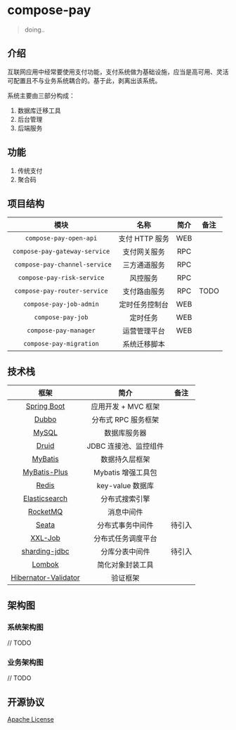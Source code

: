 # compose-pay


> doing..

## 介绍
互联网应用中经常要使用支付功能，支付系统做为基础设施，应当是高可用、灵活可配置且不与业务系统耦合的。基于此，剥离出该系统。

系统主要由三部分构成：
1. 数据库迁移工具
2. 后台管理
3. 后端服务

## 功能

1. 传统支付
2. 聚合码

## 项目结构

|              模块              |      名称      | 简介 | 备注 |
| :----------------------------: | :------------: | :--: | :--: |
|     `compose-pay-open-api`     | 支付 HTTP 服务 | WEB  |      |
| `compose-pay-gateway-service`  |  支付网关服务  | RPC  |      |
| ` compose-pay-channel-service` |  三方通道服务  | RPC  |      |
|   `compose-pay-risk-service`   |    风控服务    | RPC  |      |
|   `compose-pay-router-service`   |    支付路由服务    | RPC  |     TODO  |
|    `compose-pay-job-admin`     | 定时任务控制台 | WEB  |      |
|       `compose-pay-job`        |    定时任务    | WEB  |      |
|     `compose-pay-manager`      |  运营管理平台  | WEB  |      |
|    `compose-pay-migration`     |  系统迁移脚本  |      |      |

## 技术栈

| 			框架 					| 	简介	 |  备注 |
| :----------------------------: | :------------: | :-: |
| [Spring Boot](https://spring.io/projects/spring-boot) | 应用开发 + MVC 框架 ||
| [Dubbo](http://dubbo.apache.org/) | 分布式 RPC 服务框架 |  |
| [MySQL](https://www.mysql.com/cn/) | 数据库服务器 |  |
| [Druid](https://github.com/alibaba/druid) | JDBC 连接池、监控组件 |  |
| [MyBatis](http://www.mybatis.org/mybatis-3/zh/index.html) | 数据持久层框架 |  |
| [MyBatis-Plus](https://mp.baomidou.com/) | Mybatis 增强工具包 |  |
| [Redis](https://redis.io/) | key-value 数据库 |  |
| [Elasticsearch](https://www.elastic.co/cn/) | 分布式搜索引擎 |  |
| [RocketMQ](http://dubbo.apache.org/) | 消息中间件 |  |
| [Seata](https://github.com/seata/seata) | 分布式事务中间件 | 待引入 |
| [XXL-Job](http://www.xuxueli.com/xxl-job/) | 分布式任务调度平台 |  |
| [sharding-jdbc]() | 分库分表中间件 | 待引入|
| [Lombok](https://github.com/rzwitserloot/lombok) | 简化对象封装工具 | |
| [Hibernator-Validator](http://hibernate.org/validator) | 验证框架 | |

## 架构图

### 系统架构图

// TODO

### 业务架构图

// TODO

## 开源协议
[Apache License](LICENSE)

